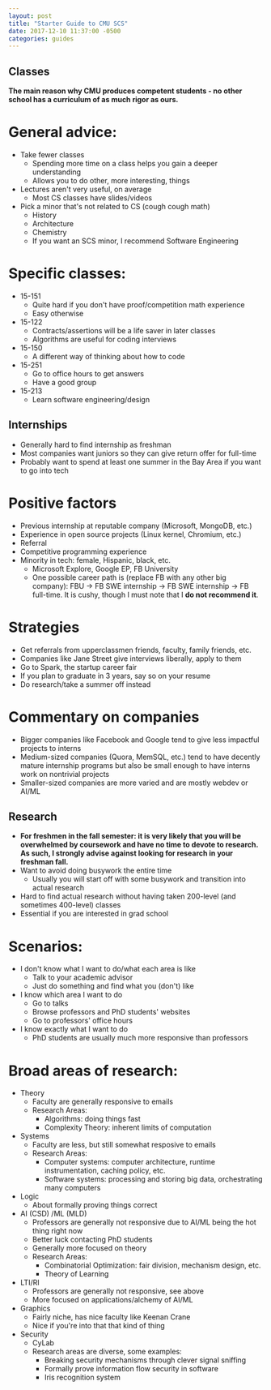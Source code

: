 ```yaml
---
layout: post
title: "Starter Guide to CMU SCS"
date: 2017-12-10 11:37:00 -0500
categories: guides
---
```

## Classes
**The main reason why CMU produces competent students - no other school has a curriculum of as much rigor as ours.**

# General advice:
- Take fewer classes
  * Spending more time on a class helps you gain a deeper understanding
  * Allows you to do other, more interesting, things
- Lectures aren't very useful, on average
  * Most CS classes have slides/videos
- Pick a minor that's not related to CS (cough cough math)
  * History
  * Architecture
  * Chemistry
  * If you want an SCS minor, I recommend Software Engineering

# Specific classes:
- 15-151
  * Quite hard if you don't have proof/competition math experience
  * Easy otherwise
- 15-122
  * Contracts/assertions will be a life saver in later classes
  * Algorithms are useful for coding interviews
- 15-150
  * A different way of thinking about how to code
- 15-251
  * Go to office hours to get answers
  * Have a good group
- 15-213
  * Learn software engineering/design

## Internships

- Generally hard to find internship as freshman
- Most companies want juniors so they can give return offer for full-time
- Probably want to spend at least one summer in the Bay Area if you want to go into tech

# Positive factors
- Previous internship at reputable company (Microsoft, MongoDB, etc.)
- Experience in open source projects (Linux kernel, Chromium, etc.)
- Referral
- Competitive programming experience
- Minority in tech: female, Hispanic, black, etc.
  * Microsoft Explore, Google EP, FB University
  * One possible career path is (replace FB with any other big company): FBU -> FB SWE internship -> FB SWE internship -> FB full-time. It is cushy, though I must note that I **do not recommend it**.

# Strategies
- Get referrals from upperclassmen friends, faculty, family friends, etc.
- Companies like Jane Street give interviews liberally, apply to them
- Go to Spark, the startup career fair
- If you plan to graduate in 3 years, say so on your resume
- Do research/take a summer off instead

# Commentary on companies
- Bigger companies like Facebook and Google tend to give less impactful projects to interns
- Medium-sized companies (Quora, MemSQL, etc.) tend to have decently mature internship programs but also be small enough to have interns work on nontrivial projects
- Smaller-sized companies are more varied and are mostly webdev or AI/ML

## Research

- **For freshmen in the fall semester: it is very likely that you will be overwhelmed by coursework and have no time to devote to research. As such, I strongly advise against looking for research in your freshman fall.**
- Want to avoid doing busywork the entire time
  * Usually you will start off with some busywork and transition into actual research
- Hard to find actual research without having taken 200-level (and sometimes 400-level) classes
- Essential if you are interested in grad school

# Scenarios:
- I don't know what I want to do/what each area is like
  * Talk to your academic advisor
  * Just do something and find what you (don't) like
- I know which area I want to do
  * Go to talks
  * Browse professors and PhD students' websites
  * Go to professors' office hours
- I know exactly what I want to do
  * PhD students are usually much more responsive than professors

# Broad areas of research:
- Theory
  * Faculty are generally responsive to emails
  * Research Areas:
    + Algorithms: doing things fast
    + Complexity Theory: inherent limits of computation
- Systems
  * Faculty are less, but still somewhat resposive to emails
  * Research Areas:
    + Computer systems: computer architecture, runtime instrumentation, caching policy, etc.
    + Software systems: processing and storing big data, orchestrating many computers
- Logic
  * About formally proving things correct
- AI (CSD) /ML (MLD)
  * Professors are generally not responsive due to AI/ML being the hot thing right now
  * Better luck contacting PhD students
  * Generally more focused on theory
  * Research Areas:
    + Combinatorial Optimization: fair division, mechanism design, etc.
    + Theory of Learning
- LTI/RI
  * Professors are generally not responsive, see above
  * More focused on applications/alchemy of AI/ML
- Graphics
  * Fairly niche, has nice faculty like Keenan Crane
  * Nice if you're into that that kind of thing
- Security
  * CyLab
  * Research areas are diverse, some examples:
    + Breaking security mechanisms through clever signal sniffing
    + Formally prove information flow security in software
    + Iris recognition system
